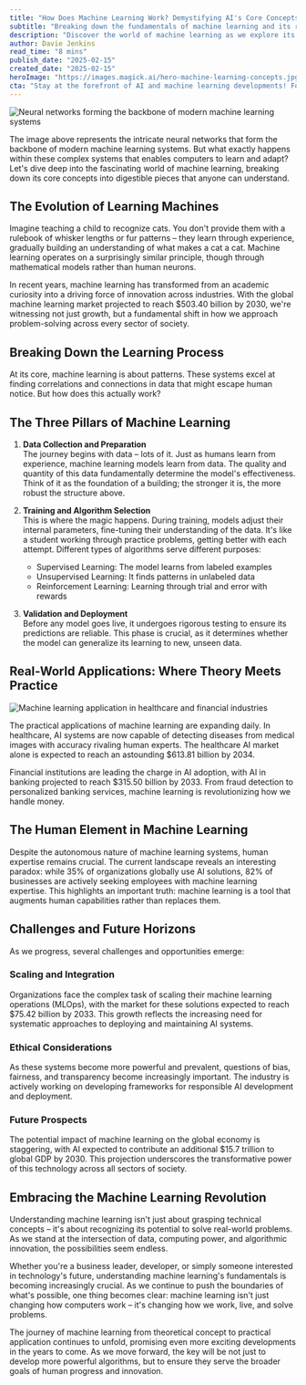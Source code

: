 ```yaml
---
title: "How Does Machine Learning Work? Demystifying AI's Core Concepts"
subtitle: "Breaking down the fundamentals of machine learning and its real-world impact"
description: "Discover the world of machine learning as we explore its core concepts, real-world applications, and the balance between AI capabilities and human expertise. This comprehensive guide helps you understand machine learning's transformative potential across industries."
author: Davie Jenkins
read_time: "8 mins"
publish_date: "2025-02-15"
created_date: "2025-02-15"
heroImage: "https://images.magick.ai/hero-machine-learning-concepts.jpg"
cta: "Stay at the forefront of AI and machine learning developments! Follow us on LinkedIn for daily insights, expert analyses, and the latest trends in artificial intelligence."
---
```


![Neural networks forming the backbone of modern machine learning systems](https://i.magick.ai/PIXE/1739645216128_magick_img.webp)

The image above represents the intricate neural networks that form the backbone of modern machine learning systems. But what exactly happens within these complex systems that enables computers to learn and adapt? Let's dive deep into the fascinating world of machine learning, breaking down its core concepts into digestible pieces that anyone can understand.

## The Evolution of Learning Machines

Imagine teaching a child to recognize cats. You don't provide them with a rulebook of whisker lengths or fur patterns – they learn through experience, gradually building an understanding of what makes a cat a cat. Machine learning operates on a surprisingly similar principle, though through mathematical models rather than human neurons.

In recent years, machine learning has transformed from an academic curiosity into a driving force of innovation across industries. With the global machine learning market projected to reach $503.40 billion by 2030, we're witnessing not just growth, but a fundamental shift in how we approach problem-solving across every sector of society.

## Breaking Down the Learning Process

At its core, machine learning is about patterns. These systems excel at finding correlations and connections in data that might escape human notice. But how does this actually work?

## The Three Pillars of Machine Learning

1. **Data Collection and Preparation**  
   The journey begins with data – lots of it. Just as humans learn from experience, machine learning models learn from data. The quality and quantity of this data fundamentally determine the model's effectiveness. Think of it as the foundation of a building; the stronger it is, the more robust the structure above.

2. **Training and Algorithm Selection**  
   This is where the magic happens. During training, models adjust their internal parameters, fine-tuning their understanding of the data. It's like a student working through practice problems, getting better with each attempt. Different types of algorithms serve different purposes:

   - Supervised Learning: The model learns from labeled examples
   - Unsupervised Learning: It finds patterns in unlabeled data
   - Reinforcement Learning: Learning through trial and error with rewards

3. **Validation and Deployment**  
   Before any model goes live, it undergoes rigorous testing to ensure its predictions are reliable. This phase is crucial, as it determines whether the model can generalize its learning to new, unseen data.

## Real-World Applications: Where Theory Meets Practice

![Machine learning application in healthcare and financial industries](https://i.magick.ai/PIXE/1739645216132_magick_img.webp)

The practical applications of machine learning are expanding daily. In healthcare, AI systems are now capable of detecting diseases from medical images with accuracy rivaling human experts. The healthcare AI market alone is expected to reach an astounding $613.81 billion by 2034.

Financial institutions are leading the charge in AI adoption, with AI in banking projected to reach $315.50 billion by 2033. From fraud detection to personalized banking services, machine learning is revolutionizing how we handle money.

## The Human Element in Machine Learning

Despite the autonomous nature of machine learning systems, human expertise remains crucial. The current landscape reveals an interesting paradox: while 35% of organizations globally use AI solutions, 82% of businesses are actively seeking employees with machine learning expertise. This highlights an important truth: machine learning is a tool that augments human capabilities rather than replaces them.

## Challenges and Future Horizons

As we progress, several challenges and opportunities emerge:

### Scaling and Integration

Organizations face the complex task of scaling their machine learning operations (MLOps), with the market for these solutions expected to reach $75.42 billion by 2033. This growth reflects the increasing need for systematic approaches to deploying and maintaining AI systems.

### Ethical Considerations

As these systems become more powerful and prevalent, questions of bias, fairness, and transparency become increasingly important. The industry is actively working on developing frameworks for responsible AI development and deployment.

### Future Prospects

The potential impact of machine learning on the global economy is staggering, with AI expected to contribute an additional $15.7 trillion to global GDP by 2030. This projection underscores the transformative power of this technology across all sectors of society.

## Embracing the Machine Learning Revolution

Understanding machine learning isn't just about grasping technical concepts – it's about recognizing its potential to solve real-world problems. As we stand at the intersection of data, computing power, and algorithmic innovation, the possibilities seem endless.

Whether you're a business leader, developer, or simply someone interested in technology's future, understanding machine learning's fundamentals is becoming increasingly crucial. As we continue to push the boundaries of what's possible, one thing becomes clear: machine learning isn't just changing how computers work – it's changing how we work, live, and solve problems.

The journey of machine learning from theoretical concept to practical application continues to unfold, promising even more exciting developments in the years to come. As we move forward, the key will be not just to develop more powerful algorithms, but to ensure they serve the broader goals of human progress and innovation.